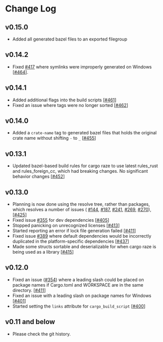 # Change Log

## v0.15.0
* Added all generated bazel files to an exported filegroup

## v0.14.2
* Fixed [#417](https://github.com/google/cargo-raze/issues/417) where symlinks
  were improperly generated on Windows [[#464](
  https://github.com/google/cargo-raze/pull/464)].

## v0.14.1
* Added additional flags into the build scripts [[#461](
  https://github.com/google/cargo-raze/pull/461)]
* Fixed an issue where tags were no longer sorted [[#462](
  https://github.com/google/cargo-raze/pull/462)]

## v0.14.0
* Added a `crate-name` tag to generated bazel files that holds the original
  crate name without shifting `-` to `_` [[#455](
  https://github.com/google/cargo-raze/pull/455)]

## v0.13.1
* Updated bazel-based build rules for cargo raze to use latest rules_rust and
  rules_foreign_cc, which had breaking changes.  No significant behavior changes
  [[#452](https://github.com/google/cargo-raze/pull/452)]

## v0.13.0
* Planning is now done using the resolve tree, rather than packages, which
  resolves a number of issues (
  [#144](https://github.com/google/cargo-raze/issues/144),
  [#187](https://github.com/google/cargo-raze/issues/187),
  [#241](https://github.com/google/cargo-raze/issues/241),
  [#269](https://github.com/google/cargo-raze/issues/269),
  [#270](https://github.com/google/cargo-raze/issues/270)),
  [[#425](https://github.com/google/cargo-raze/pull/425)]
* Fixed issue [#355](https://github.com/google/cargo-raze/issues/355) for dev
  dependencies [[#405](https://github.com/google/cargo-raze/pull/405)]
* Stopped panicking on unrecognized licenses
  [[#413](https://github.com/google/cargo-raze/pull/413)]
* Started reporting an error if lock file generation failed
  [[#411](https://github.com/google/cargo-raze/pull/411)]
* Fixed issue [#389](https://github.com/google/cargo-raze/issues/389) where
  default dependencies would be incorrectly duplicated in the platform-specific
  dependencies [[#437](https://github.com/google/cargo-raze/pull/437)]
* Made some structs sortable and deserializable for when cargo raze is being
  used as a library [[#415](https://github.com/google/cargo-raze/pull/415)]

## v0.12.0
* Fixed an issue ([#354](https://github.com/google/cargo-raze/issues/354)) where
  a leading slash could be placed on package names if Cargo.toml and WORKSPACE
  are in the same directory.
  [[#411](https://github.com/google/cargo-raze/pull/411)]
* Fixed an issue with a leading slash on package names for Windows
  [[#401](https://github.com/google/cargo-raze/pull/401)]
* Started setting the `links` attribute for `cargo_build_script`
  [[#400](https://github.com/google/cargo-raze/pull/400)]

## v0.11 and below
* Please check the git history.
